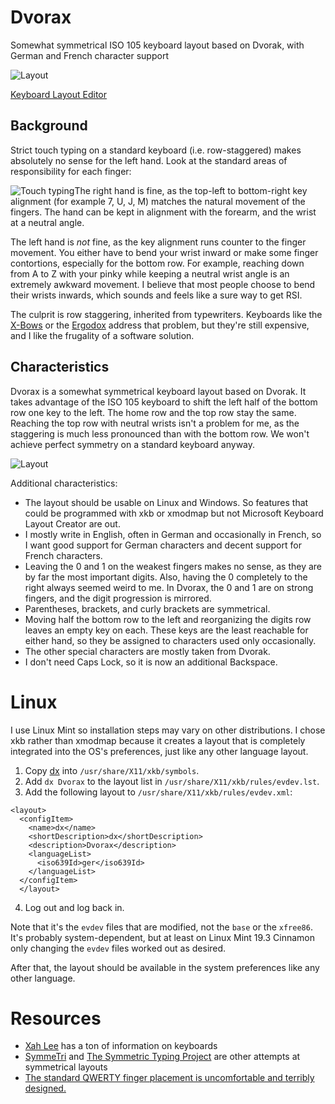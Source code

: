 
# Dvorax

Somewhat symmetrical ISO 105 keyboard layout based on Dvorak, with German and French character support

![Layout](https://github.com/xdlg/Dvorax/blob/master/layout.png)

[Keyboard Layout Editor](http://www.keyboard-layout-editor.com/##@@_c=%23cf1d67%3B&=%7B%0A%5B&=(%0A4&=!%0A3&_c=%23f37201%3B&=%2F@%0A2&_c=%238eb734%3B&=%23%0A1&_c=%2300548c%3B&=$%0A0&_c=%23cccccc%3B&=%5E%0A~&_c=%2300afef%3B&=%2F&%0A5&_c=%238eb734%3B&=*%0A6&_c=%23f37201%3B&=+%0A7&_c=%23cf1d67%3B&=%2F=%0A8&=)%0A9&=%7D%0A%5D&_w:2%3B&=Backspace%3B&@_w:1.5%3B&=Tab&=%22%0A'&_c=%23f37201%3B&=%3C%0A,&_c=%238eb734%3B&=%3E%0A.&_c=%2300548c%3B&=P&=Y&_c=%2300afef%3B&=F&=G&_c=%238eb734%3B&=C%0A%0A%0A%0A%0A%0A%0A%0A%0A%0A%C3%87&_c=%23f37201%3B&=R&_c=%23cf1d67%3B&=L&=%3F%0A%2F%2F&=%7C%0A%5C&_x:0.25&w:1.25&h:2&w2:1.5&h2:1&x2:-0.25%3B&=Enter%3B&@_w:1.75%3B&=Backspace&=A%0A%0A%0A%0A%0A%0A%0A%0A%0A%0A%C3%84&_c=%23f37201%3B&=O%0A%0A%0A%0A%0A%0A%0A%0A%0A%0A%C3%96&_c=%238eb734%3B&=E%0A%0A%0A%0A%0A%0A%0A%0A%0A%0A%E2%82%AC&_c=%2300548c%3B&=U%0A%0A%0A%0A%0A%0A%0A%0A%0A%0A%C3%9C&=I&_c=%2300afef%3B&=D&=H&_c=%238eb734%3B&=T&_c=%23f37201%3B&=N&_c=%23cf1d67%3B&=S%0A%0A%0A%0A%0A%0A%0A%0A%0A%0A%C3%9F&=%2F_%0A-&=%C2%B0%0A%25%3B&@_w:1.25%3B&=Shift&=%2F:%0A%2F%3B&_c=%23f37201%3B&=Q&_c=%238eb734%3B&=J&_c=%2300548c%3B&=K&=X&_c=%23cccccc%3B&=%60%0A%C2%B4&_c=%2300afef%3B&=B&=M&_c=%238eb734%3B&=W&_c=%23f37201%3B&=V&_c=%23cf1d67%3B&=Z&_w:2.75%3B&=Shift%3B&@_c=%23cccccc&w:1.25%3B&=Ctrl&_w:1.25%3B&=Win&_w:1.25%3B&=Alt&_a:7&w:6.25%3B&=&_a:4&w:1.25%3B&=AltGr&_w:1.25%3B&=Win&_w:1.25%3B&=Menu&_w:1.25%3B&=Ctrl)

## Background

Strict touch typing on a standard keyboard (i.e. row-staggered) makes absolutely no sense for the left hand. Look at the standard areas of responsibility for each finger:

![Touch typing](https://upload.wikimedia.org/wikipedia/commons/thumb/2/29/Touch_typing.svg/1200px-Touch_typing.svg.png)The right hand is fine, as the top-left to bottom-right key alignment (for example 7, U, J, M) matches the natural movement of the fingers. The hand can be kept in alignment with the forearm, and the wrist at a neutral angle.

The left hand is *not* fine, as the key alignment runs counter to the finger movement. You either have to bend your wrist inward or make some finger contortions, especially for the bottom row. For example, reaching down from A to Z with your pinky while keeping a neutral wrist angle is an extremely awkward movement. I believe that most people choose to bend their wrists inwards, which sounds and feels like a sure way to get RSI.

The culprit is row staggering, inherited from typewriters. Keyboards like the [X-Bows](https://x-bows.com/) or the [Ergodox](https://ergodox-ez.com/) address that problem, but they're still expensive, and I like the frugality of a software solution.

## Characteristics

Dvorax is a somewhat symmetrical keyboard layout based on Dvorak. It takes advantage of the ISO 105 keyboard to shift the left half of the bottom row one key to the left. The home row and the top row stay the same. Reaching the top row with neutral wrists isn't a problem for me, as the staggering is much less pronounced than with the bottom row. We won't achieve perfect symmetry on a  standard keyboard anyway.

![Layout](https://github.com/xdlg/Dvorax/blob/master/layout.png)

Additional characteristics:
- The layout should be usable on Linux and Windows. So features that could be programmed with xkb or xmodmap but not Microsoft Keyboard Layout Creator are out.
- I mostly write in English, often in German and occasionally in French, so I want good support for German characters and decent support for French characters.
- Leaving the 0 and 1 on the weakest fingers makes no sense, as they are by far the most important digits. Also, having the 0 completely to the right always seemed weird to me. In Dvorax, the 0 and 1 are on strong fingers, and the digit progression is mirrored.
- Parentheses, brackets, and curly brackets are symmetrical.
- Moving half the bottom row to the left and reorganizing the digits row leaves an empty key on each. These keys are the least reachable for either hand, so they be assigned to characters used only occasionally.
- The other special characters are mostly taken from Dvorak.
- I don't need Caps Lock, so it is now an additional Backspace.

# Linux

I use Linux Mint so installation steps may vary on other distributions. I chose xkb rather than xmodmap because it creates a layout that is completely integrated into the OS's preferences, just like any other language layout.

 1. Copy [dx](https://github.com/xdlg/Dvorax/blob/master/xkb/dx) into `/usr/share/X11/xkb/symbols`.
 2. Add `dx Dvorax` to the layout list in `/usr/share/X11/xkb/rules/evdev.lst`.
 3. Add the following layout to `/usr/share/X11/xkb/rules/evdev.xml`:
```
<layout>
  <configItem>
    <name>dx</name>
    <shortDescription>dx</shortDescription>
    <description>Dvorax</description>
    <languageList>
      <iso639Id>ger</iso639Id>
    </languageList>
  </configItem>
  </layout>
```
4. Log out and log back in.

Note that it's the `evdev` files that are modified, not the `base` or the `xfree86`. It's probably system-dependent, but at least on Linux Mint 19.3 Cinnamon only changing the `evdev` files worked out as desired.

After that, the layout should be available in the system preferences like any other language.

# Resources

 - [Xah Lee](http://www.xahlee.info/kbd/keyboard_blog.html) has a ton of information on keyboards
 - [SymmeTri](https://github.com/WesleyBlancoYuan/SymmeTri-Keyboard-Layout) and [The Symmetric Typing Project](http://kennetchaz.github.io/symmetric-typing/) are other attempts at symmetrical layouts
 - [The standard QWERTY finger placement is uncomfortable and terribly designed.](http://www.onehandkeyboard.org/standard-qwerty-finger-placement/)
